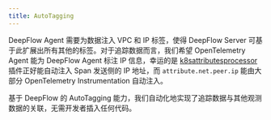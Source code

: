 ```yaml
---
title: AutoTagging
---
```


DeepFlow Agent 需要为数据注入 VPC 和 IP 标签，使得 DeepFlow Server 可基于此扩展出所有其他的标签。对于追踪数据而言，我们希望 OpenTelemetry Agent 能为 DeepFlow Agent 标注 IP 信息，幸运的是 [k8sattributesprocessor](https://pkg.go.dev/github.com/open-telemetry/opentelemetry-collector-contrib/processor/k8sattributesprocessor#section-readme) 插件正好能自动注入 Span 发送侧的 IP 地址，而 `attribute.net.peer.ip` 能由大部分 OpenTelemetry Instrumentation 自动注入。

基于 DeepFlow 的 AutoTagging 能力，我们自动化地实现了追踪数据与其他观测数据的关联，无需开发者插入任何代码。
